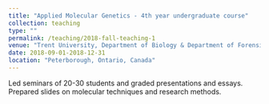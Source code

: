 ```yaml
---
title: "Applied Molecular Genetics - 4th year undergraduate course"
collection: teaching
type: ""
permalink: /teaching/2018-fall-teaching-1
venue: "Trent University, Department of Biology & Department of Forensic Science"
date: 2018-09-01-2018-12-31
location: "Peterborough, Ontario, Canada"
---
```


Led seminars of 20-30 students and graded presentations and essays. Prepared slides on molecular techniques and research methods.
